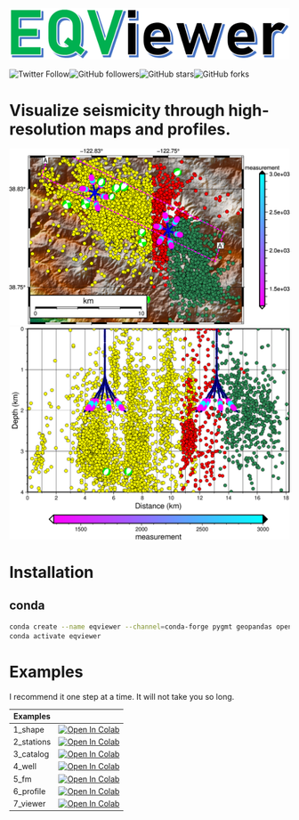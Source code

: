 ![seismonitor](docs/figures/EQViewer.PNG)  

![Twitter Follow](https://img.shields.io/twitter/follow/manuavid?style=social)![GitHub followers](https://img.shields.io/github/followers/ecastillot?style=social)![GitHub stars](https://img.shields.io/github/stars/ecastillot/EQviewer?style=social)![GitHub forks](https://img.shields.io/github/forks/ecastillot/EQviewer?style=social)
# Visualize seismicity through high-resolution maps and profiles.
![seismonitor](docs/figures/map.png)  
![seismonitor](docs/figures/profile.png)  



# Installation

## conda
```bash
conda create --name eqviewer --channel=conda-forge pygmt geopandas openpyxl obspy ipykernel python=3.10
conda activate eqviewer
```


# Examples

I recommend it one step at a time. It will not take you so long.


| Examples |  |
|---|---|
| 1_shape| [![Open In Colab](https://colab.research.google.com/assets/colab-badge.svg)](https://colab.research.google.com/github/ecastillot/EQViewer/blob/master/examples/1_shape.ipynb) |
| 2_stations| [![Open In Colab](https://colab.research.google.com/assets/colab-badge.svg)](https://colab.research.google.com/github/ecastillot/EQViewer/blob/master/examples/2_stations.ipynb) |
| 3_catalog| [![Open In Colab](https://colab.research.google.com/assets/colab-badge.svg)](https://colab.research.google.com/github/ecastillot/EQViewer/blob/master/examples/3_catalog.ipynb) |
| 4_well| [![Open In Colab](https://colab.research.google.com/assets/colab-badge.svg)](https://colab.research.google.com/github/ecastillot/EQViewer/blob/master/examples/4_well.ipynb) |
| 5_fm| [![Open In Colab](https://colab.research.google.com/assets/colab-badge.svg)](https://colab.research.google.com/github/ecastillot/EQViewer/blob/master/examples/5_fm.ipynb) |
| 6_profile| [![Open In Colab](https://colab.research.google.com/assets/colab-badge.svg)](https://colab.research.google.com/github/ecastillot/EQViewer/blob/master/examples/6_profile.ipynb) |
| 7_viewer| [![Open In Colab](https://colab.research.google.com/assets/colab-badge.svg)](https://colab.research.google.com/github/ecastillot/EQViewer/blob/master/examples/7_viewer.ipynb) |


